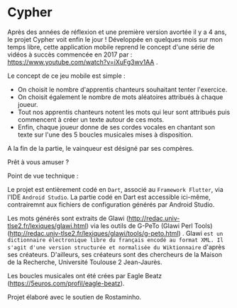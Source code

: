 # Cypher

Après des années de réflexion et une première version avortée il y a 4 ans, le projet Cypher voit enfin le jour !
Développée en quelques mois sur mon temps libre,
cette application mobile reprend le concept d'une série de vidéos à succès commencée en 2017 par : https://www.youtube.com/watch?v=iXuFg3wv1AA . 

Le concept de ce jeu mobile est simple :
 - On choisit le nombre d'apprentis chanteurs souhaitant tenter l'exercice.
 - On choisit également le nombre de mots aléatoires attribués à chaque joueur.
 - Tout nos apprentis chanteurs notent les mots qui leur sont attribués puis commencent à créer un texte autour de ces mots.
 - Enfin, chaque joueur donne de ses cordes vocales en chantant son texte sur l'une des 5 boucles musicales mises à disposition.

A la fin de la partie, le vainqueur est désigné par ses compères.

Prêt à vous amuser ?



Point de vue technique :

Le projet est entièrement codé en `Dart`, associé au `Framework Flutter`, via l'IDE `Android Studio`. La partie codé en Dart est accessible ici-même, contrairemnt aux fichiers de configuration générés par Android Studio.

Les mots générés sont extraits de Glawi (http://redac.univ-tlse2.fr/lexiques/glawi.html) via les outils de G-PeTo (Glawi Perl Tools) (http://redac.univ-tlse2.fr/lexiques/glawi/tools/g-peto.html) . Glawi `est un dictionnaire électronique libre du français encodé au format XML. Il s'agit d'une version structurée et normalisée du Wiktionnaire` d'après ses créateurs. D'ailleurs, ses créateurs sont des chercheurs de la Maison de la Recherche, Université Toulouse 2 Jean-Jaurès.

Les boucles musicales ont été crées par Eagle Beatz (https://5euros.com/profil/eagle-beatz).

Projet élaboré avec le soutien de Rostaminho.
